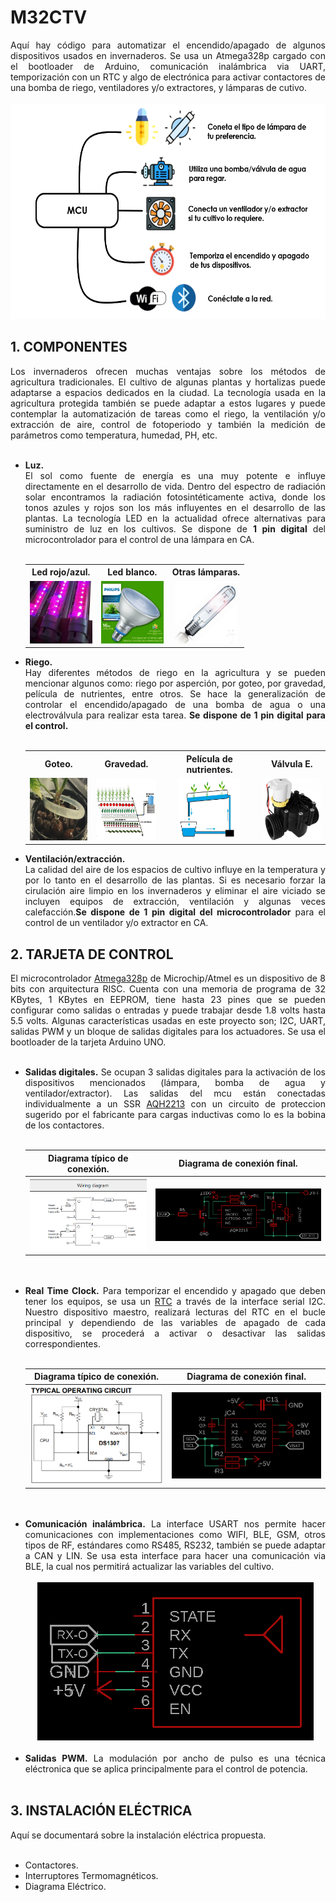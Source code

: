# M32CTV

<div align="justify">Aquí hay código para automatizar el encendido/apagado de algunos dispositivos usados en invernaderos. Se usa un Atmega328p cargado con el bootloader de Arduino, comunicación inalámbrica via UART, temporización con un RTC y algo de electrónica para activar contactores de una bomba de riego, ventiladores y/o extractores, y lámparas de cutivo.</div>
<br>
<div align="center"><img src="./src/descripcion.png" alt="imagen" width="675" height="345"/><br></div>

## 1. COMPONENTES
<div align="justify">Los invernaderos ofrecen muchas ventajas sobre los métodos de agricultura tradicionales. El cultivo de algunas plantas y hortalizas puede adaptarse a espacios dedicados en la ciudad. La tecnología usada en la agricultura protegida también se puede adaptar a estos lugares y puede contemplar la automatización de tareas como el riego, la ventilación y/o extracción de aire, control de fotoperiodo y también la medición de parámetros como temperatura, humedad, PH, etc.
</div>
<br>

<div>
<ul>
 <li align="justify"><b>Luz.</b><br>El sol como fuente de energía es una muy potente e influye directamente en el desarrollo de vida. Dentro del espectro de radiación solar encontramos la radiación fotosintéticamente activa, donde los tonos azules y rojos son los más influyentes en el desarrollo de las plantas. La tecnología LED en la actualidad ofrece alternativas para suministro de luz en los cultivos. Se dispone de <b>1 pin digital</b> del microcontrolador para el control de una lámpara en CA.</li><br>
<table align="center">
  <tr>
    <th>Led rojo/azul.</th>
    <th>Led blanco.</th>
    <th>Otras lámparas.</th>
  </tr>
  <tr>
    <td align="center"><img src="./src/hyd_l.jpg" alt="imagen" width="100" height="100"/></td>
    <td align="center"><img src="./src/phi_lw.jpg" alt="imagen" width="100" height="100"/></td>
    <td align="center"><img src="./src/phi_so.jpg" alt="imagen" width="100" height="100"/></td>
  </tr>
</table>

  <li align="justify"><b>Riego.</b><br>Hay diferentes métodos de riego en la agricultura y se pueden mencionar algunos como: riego por asperción, por goteo, por gravedad, película de nutrientes, entre otros. Se hace la generalización de controlar el encendido/apagado de una bomba de agua o una electroválvula para realizar esta tarea.<b> Se dispone de 1 pin digital para el control.</b>  
  </li> 

 <br>

 <table align="center">
  <tr>
    <th>Goteo.</th>
    <th>Gravedad.</th>
    <th>Película de nutrientes.</th>
   <th>Válvula E.</th>
  </tr>
  <tr>
    <td align="center"><img src="./src/goteo.jpg" alt="imagen" width="100" height="100"/></td>
    <td align="center"><img src="./src/grav1.jpg" alt="imagen" width="100" height="100"/></td>
    <td align="center"><img src="./src/NFT.jpg" alt="imagen" width="100" height="100"/></td>
    <td align="center"><img src="./src/valve.jpg" alt="imagen" width="100" height="100"/></td>
  </tr>
</table>
  <li align="justify"><b>Ventilación/extracción.</b><br>La calidad del aire de los espacios de cultivo influye en la temperatura y por lo tanto en el desarrollo de las plantas. Si es necesario forzar la cirulación aire limpio en los invernaderos y eliminar el aire viciado se incluyen equipos de extracción, ventilación y algunas veces calefacción.<b>Se dispone de 1 pin digital del microcontrolador</b> para el control de un ventilador y/o extractor en CA.
  </li>
</ul>
</div>

## 2. TARJETA DE CONTROL
<div align="justify">El microcontrolador <a href="https://ww1.microchip.com/downloads/en/DeviceDoc/ATmega48A-PA-88A-PA-168A-PA-328-P-DS-DS40002061B.pdf">Atmega328p</a> de Microchip/Atmel es un dispositivo de 8 bits con arquitectura RISC. Cuenta con una memoria de programa de 32 KBytes, 1 KBytes en EEPROM, tiene hasta 23 pines que se pueden configurar como salidas o entradas y puede trabajar desde 1.8 volts hasta 5.5 volts. Algunas características usadas en este proyecto son; I2C, UART, salidas PWM y un bloque de salidas digitales para los actuadores. Se usa el bootloader de la tarjeta Arduino UNO.</div><br>
<ul>
<li align="justify"><b>Salidas digitales.</b>
Se ocupan 3 salidas digitales para la activación de los dispositivos mencionados (lámpara, bomba de agua y ventilador/extractor). Las salidas del mcu están conectadas individualmente a un SSR <a href="https://b2b-api.panasonic.eu/file_stream/pids/fileversion/2787">AQH2213</a> con un circuito de proteccion sugerido por el fabricante para cargas inductivas como lo es la bobina de los contactores.
<br>
<br>

<div align="center"> 
<table align="center">
  <tr>
    <th>Diagrama típico de conexión.</th>
    <th>Diagrama de conexión final.</th>
  </tr>
  <tr>
    <th><a href="https://b2b-api.panasonic.eu/file_stream/pids/fileversion/2787"><img src="./src/pin_wiri.png" alt="imagen"/></a></th>
    <th><img src="./src/pin_sch.png" alt="imagen"/></th>
  </tr>
  </table>
</div>
<br>

</li>
<br>
<li align="justify"><b>Real Time Clock.</b>
Para temporizar el encendido y apagado que deben tener los equipos, se usa un <a href="https://datasheets.maximintegrated.com/en/ds/DS1307.pdf">RTC</a> a través de la interface serial I2C. Nuestro dispositivo maestro, realizará lecturas del RTC en el bucle principal y dependiendo de las variables de apagado de cada dispositivo, se procederá a activar o desactivar las salidas correspondientes.
<br>
<br>

<div align="center"> 
<table align="center">
  <tr>
    <th>Diagrama típico de conexión.</th>
    <th>Diagrama de conexión final.</th>
  </tr>
  <tr>
    <th><a href="https://datasheets.maximintegrated.com/en/ds/DS1307.pdf"><img src="./src/ds1307_wiri.png" alt="imagen"/></a></th>
    <th><img src="./src/ds1307_sch.png" alt="imagen"/></th>
  </tr>
  </table>
</div>
<br>

</li>
<br>
<li align="justify"><b>Comunicación inalámbrica.</b>
La interface USART nos permite hacer comunicaciones con implementaciones como WIFI, BLE, GSM, otros tipos de RF, estándares como RS485, RS232, también se puede adaptar a CAN y LIN. Se usa esta interface para hacer una comunicación via BLE, la cual nos permitirá actualizar las variables del cultivo.
<br>
<br>
<div align="center"><img src="./src/wirelessI.png" alt="imagen"/><br></div>
</li>
<br>
<li align="justify"><b>Salidas PWM.</b>
La modulación por ancho de pulso es una técnica eléctronica que se aplica principalmente para el control de potencia.
</li>
<br>
</ul>

## 3. INSTALACIÓN ELÉCTRICA
<div align="justify">Aquí se documentará sobre la instalación eléctrica propuesta.</div><br>

<ul>
<li>Contactores.</li>
<li>Interruptores Termomagnéticos.</li>
<li>Diagrama Eléctrico.</li>
</ul>
